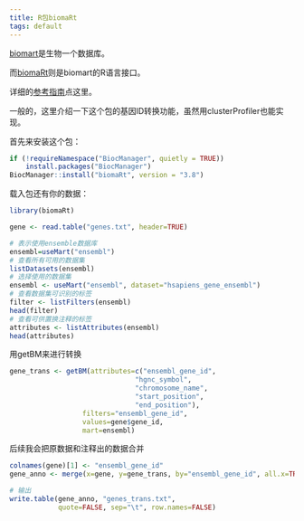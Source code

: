 ```yaml
---
title: R包biomaRt
tags: default
---
```


[biomart](http://www.biomart.org/)是生物一个数据库。

而[biomaRt](https://bioconductor.org/packages/release/bioc/html/biomaRt.html)则是biomart的R语言接口。

详细的[参考指南](https://bioconductor.org/packages/release/bioc/vignettes/biomaRt/inst/doc/biomaRt.html)点这里。

一般的，这里介绍一下这个包的基因ID转换功能，虽然用clusterProfiler也能实现。

首先来安装这个包：
```R
if (!requireNamespace("BiocManager", quietly = TRUE))
    install.packages("BiocManager")
BiocManager::install("biomaRt", version = "3.8")
```
载入包还有你的数据：
```R
library(biomaRt)

gene <- read.table("genes.txt", header=TRUE)

# 表示使用ensemble数据库
ensembl=useMart("ensembl")
# 查看所有可用的数据集
listDatasets(ensembl)
# 选择使用的数据集
ensembl <- useMart("ensembl", dataset="hsapiens_gene_ensembl")
# 查看数据集可识别的标签
filter <- listFilters(ensembl)
head(filter)
# 查看可供置换注释的标签
attributes <- listAttributes(ensembl)
head(attributes)
```

用getBM来进行转换
```R
gene_trans <- getBM(attributes=c("ensembl_gene_id",
                               "hgnc_symbol",
                               "chromosome_name",
                               "start_position",
                               "end_position"),
                  filters="ensembl_gene_id",
                  values=gene$gene_id,
                  mart=ensembl)

```

后续我会把原数据和注释出的数据合并
```R
colnames(gene)[1] <- "ensembl_gene_id" 
gene_anno <- merge(x=gene, y=gene_trans, by="ensembl_gene_id", all.x=TRUE)

# 输出
write.table(gene_anno, "genes_trans.txt",
            quote=FALSE, sep="\t", row.names=FALSE)
```





[-_-]:新时代